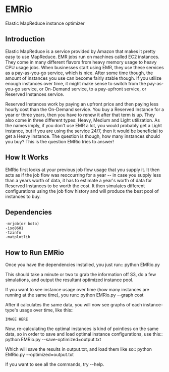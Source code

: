 EMRio
=====

Elastic MapReduce instance optimizer

Introduction
------------
Elastic MapReduce is a service provided by Amazon that makes it pretty easy to use MapReduce. EMR jobs run on machines called EC2 instances. They come in many different flavors from heavy memory usage to heavy CPU usage jobs. When businesses start using EMR, they use these services as a pay-as-you-go service, which is nice. After some time though, the amount of instances you use can become fairly stable though. If you utilize enough instances over time, it might make sense to switch from the pay-as-you-go service, or On-Demand service, to a pay-upfront service, or Reserved Instances service. 

Reserved Instances work by paying an upfront price and then paying less hourly cost than the On-Demand service. You buy a Reserved Instance for a year or three years, then you have to renew it after that term is up. They also come in three different types: Heavy, Medium and Light utilization. As the names imply, if you don't use EMR a lot, you would probably get a Light instance, but if you are using the service 24/7, then it would be beneficial to get a Heavy instance. The question is though, how many instances should you buy? This is the question EMRio tries to answer! 

How It Works
------------
EMRio first looks at your previous job flow usage that you supply it. It then acts as if the job flow was reoccurring for a year -- in case you supply less than a years worth of data, it has to estimate a year's worth of data for Reserved Instances to be worth the cost. It then simulates different configurations using the job flow history and will produce the best pool of instances to buy. 

Dependencies
------------
	-mrjob(or boto)
	-iso8601
	-tzinfo
	-matplotlib
How to Run EMRio
----------------
Once you have the dependencies installed, you just run::
	python EMRio.py

This should take a minute or two to grab the information off S3, do a few simulations, and output the resultant optimized instance pool. 

If you want to see instance usage over time (how many instances are running at the same time), you run::
	python EMRio.py --graph cost

After it calculates the same data, you will now see graphs of each instance-type's usage over time, like this::

	IMAGE HERE

Now, re-calculating the optimal instances is kind of pointless on the same data, so in order to save and load optimal instance configurations, use this::
	python EMRio.py --save-optimized=output.txt

Which will save the results in output.txt, and load them like so::
	python EMRio.py --optimized=output.txt

If you want to see all the commands, try --help.